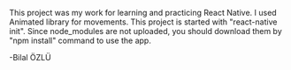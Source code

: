 This project was my work for learning and practicing React Native. I used Animated library for movements.
This project is started with "react-native init". 
Since node_modules are not uploaded, you should download them by "npm install" command to use the app.


-Bilal ÖZLÜ
